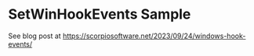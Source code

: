 # SetWinHookEvents Sample

See blog post at https://scorpiosoftware.net/2023/09/24/windows-hook-events/
